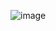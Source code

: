 ![image](https://github.com/NguyenVung2305/VeAutocad/assets/142617722/5357d5c7-cd06-4c39-9c67-93d5d69e373e)
